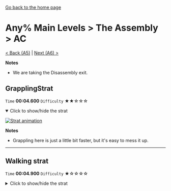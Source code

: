 [Go back to the home page](https://github.com/Doublevil/scbspeedrun)

# Any% Main Levels > The Assembly > AC

[< Back (A5)](https://github.com/Doublevil/scbspeedrun/blob/main/levels/any_ml/A/A5.md) | [Next (A6) >](https://github.com/Doublevil/scbspeedrun/blob/main/levels/any_ml/A/A6.md)

**Notes**
- We are taking the Disassembly exit.

## GrapplingStrat

`Time` **00:04.600** `Difficulty` ★★☆☆☆
<details open>
  <summary>Click to show/hide the strat</summary>

  [![Strat animation](https://github.com/Doublevil/scbspeedrun/blob/main/media/levels/A/AC_GrapplingStrat.webp)](https://github.com/Doublevil/scbspeedrun/blob/main/media/levels/A/AC_GrapplingStrat.mp4?raw=true)

  **Notes**
  - Grappling here is just a little bit faster, but it's easy to mess it up.
</details>

---
## Walking strat

`Time` **00:04.900** `Difficulty` ★☆☆☆☆
<details>
  <summary>Click to show/hide the strat</summary>

  [![Strat animation](https://github.com/Doublevil/scbspeedrun/blob/main/media/levels/A/AC_WalkingStrat.webp)](https://github.com/Doublevil/scbspeedrun/blob/main/media/levels/A/AC_WalkingStrat.mp4?raw=true)
</details>
